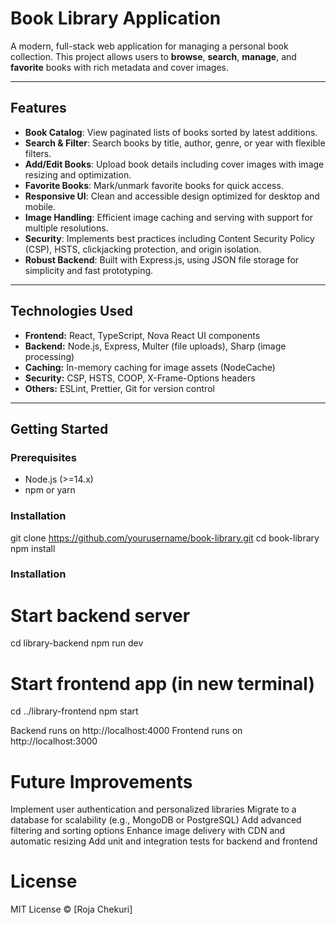 # Book Library Application

A modern, full-stack web application for managing a personal book collection. This project allows users to **browse**, **search**, **manage**, and **favorite** books with rich metadata and cover images.

---

## Features

- **Book Catalog**: View paginated lists of books sorted by latest additions.
- **Search & Filter**: Search books by title, author, genre, or year with flexible filters.
- **Add/Edit Books**: Upload book details including cover images with image resizing and optimization.
- **Favorite Books**: Mark/unmark favorite books for quick access.
- **Responsive UI**: Clean and accessible design optimized for desktop and mobile.
- **Image Handling**: Efficient image caching and serving with support for multiple resolutions.
- **Security**: Implements best practices including Content Security Policy (CSP), HSTS, clickjacking protection, and origin isolation.
- **Robust Backend**: Built with Express.js, using JSON file storage for simplicity and fast prototyping.

---

## Technologies Used

- **Frontend:** React, TypeScript, Nova React UI components
- **Backend:** Node.js, Express, Multer (file uploads), Sharp (image processing)
- **Caching:** In-memory caching for image assets (NodeCache)
- **Security:** CSP, HSTS, COOP, X-Frame-Options headers
- **Others:** ESLint, Prettier, Git for version control

---

## Getting Started

### Prerequisites

- Node.js (>=14.x)
- npm or yarn

### Installation

git clone https://github.com/yourusername/book-library.git
cd book-library
npm install

### Installation

# Start backend server
cd library-backend
npm run dev

# Start frontend app (in new terminal)
cd ../library-frontend
npm start

Backend runs on http://localhost:4000
Frontend runs on http://localhost:3000

# Future Improvements
Implement user authentication and personalized libraries
Migrate to a database for scalability (e.g., MongoDB or PostgreSQL)
Add advanced filtering and sorting options
Enhance image delivery with CDN and automatic resizing
Add unit and integration tests for backend and frontend

# License
MIT License © [Roja Chekuri]
